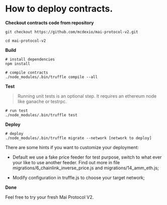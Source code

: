 # How to deploy contracts.

**Checkout contracts code from repository**

```shell
git checkout https://github.com/mcdexio/mai-protocol-v2.git

cd mai-protocol-v2
```

**Build**

```
# install dependencies
npm install

# compile contracts
./node_modules/.bin/truffle compile --all
```

**Test**

> Running unit tests is an optional step. It requires an ethereum node like ganache or testrpc.

```shell
# run test
./node_modules/.bin/truffle test
```

**Deploy**

```shell
# deploy
./node_modules/.bin/truffle migrate --network [network to deploy]
```

There are some hints if you want to customize your deployment:

- Default we use a fake price feeder for test purpose, switch to what ever your like to use another feeder. Find out more in file migrations/6_chainlink_inverse_price.js and migrations/14_amm_eth.js;

- Modify configuration in truffle.js to choose your target network;

**Done**

Feel free to try your fresh Mai Protocol V2.

